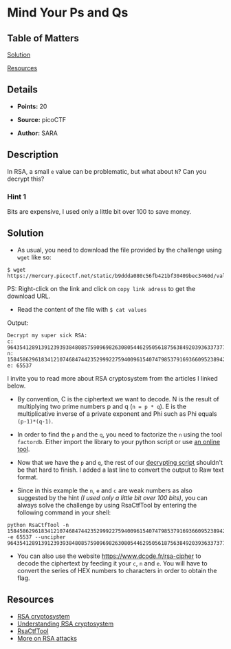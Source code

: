 # Mind Your Ps and Qs

## Table of Matters

[Solution](#Solution)

[Resources](#Resources)

## Details

- **Points:** 20

- **Source:** picoCTF

- **Author:** SARA

## Description

In RSA, a small `e` value can be problematic, but what about `N`? Can you decrypt this?

### Hint 1

Bits are expensive, I used only a little bit over 100 to save money.

## Solution

- As usual, you need to download the file provided by the challenge using `wget` like so:

```
$ wget https://mercury.picoctf.net/static/b9ddda080c56fb421bf30409bec3460d/values
```

PS: Right-click on the link and click on `copy link adress` to get the download URL.

- Read the content of the file with `$ cat values`

Output:

```
Decrypt my super sick RSA:
c: 964354128913912393938480857590969826308054462950561875638492039363373779803642185
n: 1584586296183412107468474423529992275940096154074798537916936609523894209759157543
e: 65537
```

I invite you to read more about RSA cryptosystem from the articles I linked below.

- By convention, C is the ciphertext we want to decode. N is the result of multiplying two prime numbers p and q (`n = p * q`). E is the multiplicative inverse of a private exponent and Phi such as Phi equals `(p-1)*(q-1)`.

- In order to find the `p` and the `q`, you need to factorize the `n` using the tool `factordb`. Either import the library to your python script or use [an online tool](http://factordb.com/).

- Now that we have the `p` and `q`, the rest of our [decrypting script](dec.py) shouldn't be that hard to finish. I added a last line to convert the output to Raw text format.

- Since in this example the `n`, `e` and `c` are weak numbers as also suggested by the hint _(I used only a little bit over 100 bits)_, you can always solve the challenge by using RsaCtfTool by entering the following command in your shell:

```
python RsaCtfTool -n 1584586296183412107468474423529992275940096154074798537916936609523894209759157543 -e 65537 --uncipher 964354128913912393938480857590969826308054462950561875638492039363373779803642185
```

- You can also use the website https://www.dcode.fr/rsa-cipher to decode the ciphertext by feeding it your `c`, `n` and `e`. You will have to convert the series of HEX numbers to characters in order to obtain the flag.

## Resources

- [RSA cryptosystem](<https://en.wikipedia.org/wiki/RSA_(cryptosystem)>)
- [Understanding RSA cryptosystem](https://medium.com/crypto-0-nite/understanding-rsa-cryptosystem-5e82af321cff)
- [RsaCtfTool](https://github.com/Ganapati/RsaCtfTool)
- [More on RSA attacks](https://www.ctfnote.com/crypto/rsa/attacks)
